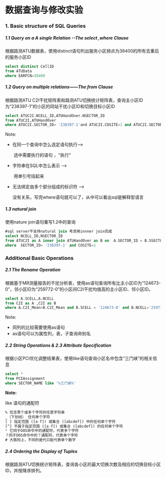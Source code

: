 # 数据查询与修改实验

### 1. Basic structure of SQL Queries

##### 1.1 Query on a A single Relation --The select ,where Clause

根据路测ATU数据表，使用distinct语句列出服务小区频点为38400的所有去重后的服务小区ID

```sql
select distinct CellID 
from ATUData
where EARFCN=38400
```



##### 1.2 Query on multiple relations——The from Clause

根据路测ATU C2I干扰矩阵表和路测ATU切换统计矩阵表，查询主小区ID为“238397-1”的小区的同站干扰小区ID和切换目标小区ID

```sql
select ATUC2I.NCELL_ID,ATUHandOver.NSECTOR_ID
from ATUC2I,ATUHandOver
where ATUC2I.SECTOR_ID= '238397-1'and ATUC2I.COSITE=1 and ATUC2I.SECTOR_ID=ATUHandOver.SSECTOR_ID
```

Note:

- 在同一个查询中怎么选定语句执行-->

  ​	选中需要执行的语句 ，"执行"

- 字符串在SQL中怎么表示 -->

  ​	用单引号括起来

- 无法绑定由多个部分组成的标识符 -->

  ​	没有关系，写完where语句就可以了，从中可以看出sql是解释型语言

##### 1.3 natural join 

使用nature join语句重写1.2中的查询

```sql
#sql server不支持natural join 考虑用innner join完成
select NCELL_ID,NSECTOR_ID
from ATUC2I as A inner join ATUHandOver as B on  A.SECTOR_ID = B.SSECTOR_ID
where  SECTOR_ID= '238397-1' and COSITE=1
```

### Additional Basic Operations

##### 2.1 The Rename Operation

根据基于MR测量报告的干扰分析表，使用as语句查询所有比主小区ID为“124673-0”，邻小区ID为“259772-0”的小区间C2I干扰均值高的主小区ID、邻小区ID。

```sql
select A.SCELL,A.NCELL
from C2I as A ,C2I as B
where A.C2I_Mean>B.C2I_Mean and B.SCELL = '124673-0' and B.NCELL='259772-0'
```

Note: 

- 同列的比较需要使用as语句
- as语句可以为属性列，表，子查询命别名

##### 2.2 String Operations   &   2.3 Attribute Specification

根据小区PCI优化调整结果表，使用like语句查询小区名中包含“三门峡”的相关信息

```sql
select * 
from PCIAssignment 
where SECTOR_NAME like '%三门峡%'
```

**Note:**

like 语句的通配符

```sql
% 包含零个或多个字符的任意字符串
_（下划线） 任何单个字符
[ ] 指定范围 ([a-f]) 或集合 ([abcdef]) 中的任何单个字符
[^] 不属于指定范围 ([a-f]) 或集合 ([abcdef]) 的任何单个字符
* 它同于DOS命令中的通配符，代表多个字符
？同于DOS命令中的？通配符，代表单个字符 
# 大致同上，不同的是代只能代表单个数字
```



##### 2.4 Ordering the Display of Tuples

根据路测ATU切换统计矩阵表，查询各小区的最大切换次数及相应的切换目标小区ID，并按降序排列。